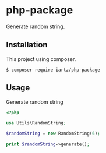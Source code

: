 # php-package

Generate random string.

## Installation

This project using composer.

`$ composer require iartz/php-package`

## Usage

Generate random string

```php
<?php

use Utils\RandomString;

$randomString = new RandomString(6);

print $randomString->generate();
```